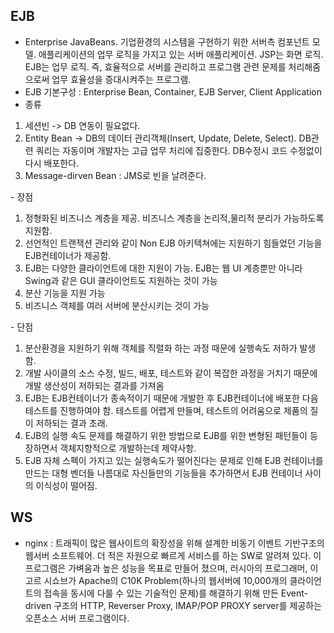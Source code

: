 ## EJB
- Enterprise JavaBeans. 기업환경의 시스템을 구현하기 위한 서버측 컴포넌트 모델. 애플리케이션의 업무 로직을 가지고 있는 서버 애플리케이션. JSP는 화면 로직. EJB는 업무 로직. 즉, 효율적으로 서버를 관리하고 프로그램 관련 문제를 처리해줌으로써 업무 효율성을 증대시켜주는 프로그램.
- EJB 기본구성 : Enterprise Bean, Container, EJB Server, Client Application
- 종류
<ol>
  <li> 세션빈 -> DB 연동이 필요없다.</li>
  <li> Entity Bean -> DB의 데이터 관리객체(Insert, Update, Delete, Select). DB관련 쿼리는 자동이며 개발자는 고급 업무 처리에 집중한다. DB수정시 코드 수정없이 다시 배포한다. </li>
  <li> Message-dirven Bean : JMS로 빈을 날려준다.</li>
</ol>
- 장점
<ol>
  <li> 정형화된 비즈니스 계층을 제공. 비즈니스 계층을 논리적,물리적 분리가 가능하도록 지원함. </li>
  <li> 선언적인 트랜잭션 관리와 같이 Non EJB 아키텍쳐에는 지원하기 힘들었던 기능을 EJB컨테이너가 제공함. </li>
  <li> EJB는 다양한 클라이언트에 대한 지원이 가능. EJB는 웹 UI 계층뿐만 아니라 Swing과 같은 GUI 클라이언트도 지원하는 것이 가능 </li>
  <li> 분산 기능을 지원 가능 </li>
  <li> 비즈니스 객체를 여러 서버에 분산시키는 것이 가능 </li>
</ol>
- 단점
<ol>
  <li> 분산환경을 지원하기 위해 객체를 직렬화 하는 과정 때문에 실행속도 저하가 발생함. </li>
  <li> 개발 사이클의 소스 수정, 빌드, 배포, 테스트와 같이 복잡한 과정을 거치기 때문에 개발 생산성이 저하되는 결과를 가져옴 </li>
  <li> EJB는 EJB컨테이너가 종속적이기 때문에 개발한 후 EJB컨테이너에 배포한 다음 테스트를 진행하여야 함. 테스트를 어렵게 만들며, 테스트의 어려움으로 제품의 질이 저하되는 결과 초래. </li>
  <li> EJB의 실행 속도 문제를 해결하기 위한 방법으로 EJB를 위한 변형된 패턴들이 등장하면서 객체지향적으로 개발하는데 제약사항. </li>
  <li> EJB 자체 스펙이 가지고 있는 실행속도가 떨어진다는 문제로 인해 EJB 컨테이너를 만드는 대형 벤더들 나름대로 자신들만의 기능들을 추가하면서 EJB 컨테이너 사이의 이식성이 떨어짐.</li>
</ol>

## WS
- nginx : 트래픽이 많은 웹사이트의 확장성을 위해 설계한 비동기 이벤트 기반구조의 웹서버 소프트웨어. 더 적은 자원으로 빠르게 서비스를 하는 SW로 알려져 있다. 이 프로그램은 가벼움과 높은 성능을 목표로 만들어 졌으며, 러시아의 프로그래머, 이고르 시쇼브가 Apache의 C10K Problem(하나의 웹서버에 10,000개의 클라이언트의 접속을 동시에 다룰 수 있는 기술적인 문제)를 해결하기 위해 만든 Event-driven 구조의 HTTP, Reverser Proxy, IMAP/POP PROXY server를 제공하는 오픈소스 서버 프로그램이다.
